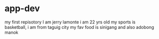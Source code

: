 # app-dev
my first repisotory
I am jerry lamonte i am 22 yrs old my sports is basketball, i am from taguig city my fav food is sinigang and also adobong manok 
